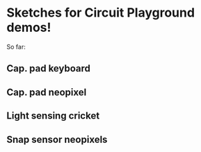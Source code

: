 # Sketches for Circuit Playground demos!

So far:
## Cap. pad keyboard
## Cap. pad neopixel
## Light sensing cricket
## Snap sensor neopixels
